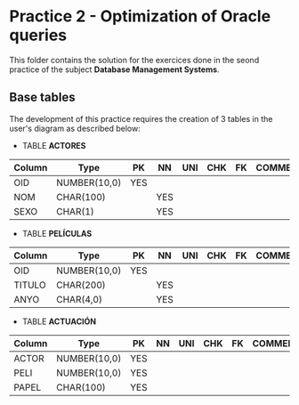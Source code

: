 # Practice 2 - Optimization of Oracle queries
This folder contains the solution for the exercices done in the seond practice of the subject **Database Management Systems**. 

## Base tables
The development of this practice requires the creation of 3 tables in the user's diagram as described below:

- TABLE **ACTORES**

| Column    | Type          | PK  | NN  | UNI | CHK | FK | COMMENTS |
|-----------|---------------|-----|-----|-----|-----|----|----------|
| OID       | NUMBER(10,0)  | YES |     |     |     |    |          |
| NOM       | CHAR(100)     |     | YES |     |     |    |          |
| SEXO      | CHAR(1)       |     | YES |     |     |    |          |

- TABLE **PELÍCULAS**

| Column    | Type          | PK  | NN  | UNI | CHK | FK | COMMENTS |
|-----------|---------------|-----|-----|-----|-----|----|----------|
| OID       | NUMBER(10,0)  | YES |     |     |     |    |          |
| TITULO    | CHAR(200)     |     | YES |     |     |    |          |
| ANYO      | CHAR(4,0)     |     | YES |     |     |    |          

- TABLE **ACTUACIÓN**

| Column    | Type          | PK  | NN  | UNI | CHK | FK | COMMENTS |
|-----------|---------------|-----|-----|-----|-----|----|----------|
| ACTOR     | NUMBER(10,0)  | YES |     |     |     |    |          |
| PELI      | NUMBER(10,0)  | YES |     |     |     |    |          |
| PAPEL     | CHAR(100)     | YES |     |     |     |    |          
